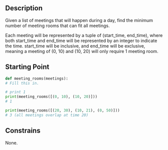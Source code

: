 ## Description

Given a list of meetings that will happen during a day, find the minimum number of meeting rooms that can fit all meetings.

Each meeting will be represented by a tuple of (start_time, end_time), where both start_time and end_time will be represented by an integer to indicate the time. start_time will be inclusive, and end_time will be exclusive, meaning a meeting of (0, 10) and (10, 20) will only require 1 meeting room.

## Starting Point

``` python
def meeting_rooms(meetings):
# Fill this in.

# print 1
print(meeting_rooms([(0, 10), (10, 20)]))
# 1

print(meeting_rooms([(20, 30), (10, 21), (0, 50)]))
# 3 (all meetings overlap at time 20)
```

## Constrains

None.
